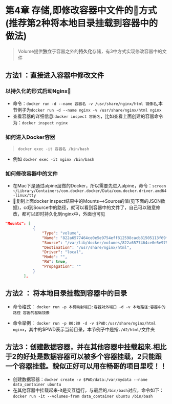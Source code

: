 # 第4章 存储,即修改容器中文件的方式(推荐第2种将本地目录挂载到容器中的做法)

> Volume提供**独立**于容器之外的**持久化**存储，有3中方式实现修改容器中的文件

## 方法1 ：直接进入容器中修改文件

### 以持久化的形式启动Nginx

+ 命令：`docker run -d --name 容器名 -v /usr/share/nginx/html 镜像名`,本节例子为`docker run -d --name nginx -v /usr/share/nginx/html nginx`
+ 查看容器的详细信息:`docker inspect 容器名`，比如查看上面创建的容器命令为：`docker inspect nginx`

### 如何进入Docker容器

> `docker exec -it 容器名 /bin/bash`

+ 例如 `docker exec -it nginx /bin/bash`

### 如何修改容器中的文件

+ 在Mac下是通过alpine层做的Docker，所以需要先进入alpine，命令：`screen ~/Library/Containers/com.docker.docker/Data/com.docker.driver.amd64-linux/tty`
+ 复制上面docker inspect结果中的Mounts-->Source的值(见下面的JSON数据)，cd到Source中的路径，就可以看到容器中的文件了，自己可以随意修改，都可以即时持久化到nginx中，外面也可见

```JSON
"Mounts": [
            {
                "Type": "volume",
                "Name": "822a6577464ce0e5e9754eff812598cacb81505113f69f8fb31202f511e9bfb9",
                "Source": "/var/lib/docker/volumes/822a6577464ce0e5e9754eff812598cacb81505113f69f8fb31202f511e9bfb9/_data",
                "Destination": "/usr/share/nginx/html",
                "Driver": "local",
                "Mode": "",
                "RW": true,
                "Propagation": ""
            }
        ],
```

## 方法2 ： 将本地目录挂载到容器中的目录

+ 命令格式： `docker run -p 本机映射端口:容器对外端口 -d -v 本地路径:容器中的路径 容器的基础镜像`

+ 命令举例： `docker run -p 80:80 -d -v $PWD:/usr/share/nginx/html nginx`，其中的$PWD表示当前目录，本节例子中是指`./d2/html/`文件夹

## 方法3：创建数据容器，并在其他容器中挂载起来.相比于2的好处是数据容器可以被多个容器挂载，2只能跟一个容器挂载。貌似正好可以用在畅哥的项目里哎！！

+ 创建数据容器：`docker create -v $PWD/data:/var/mydata --name data_container ubuntu`
+ 在其他容器中挂载起来-it是交互运行，与最后的`/bin/bash`对应，命令如下：`docker run -it --volumes-from data_container ubuntu /bin/bash`